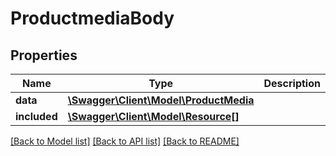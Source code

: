 # ProductmediaBody

## Properties
Name | Type | Description | Notes
------------ | ------------- | ------------- | -------------
**data** | [**\Swagger\Client\Model\ProductMedia**](ProductMedia.md) |  | [optional] 
**included** | [**\Swagger\Client\Model\Resource[]**](Resource.md) |  | [optional] 

[[Back to Model list]](../../README.md#documentation-for-models) [[Back to API list]](../../README.md#documentation-for-api-endpoints) [[Back to README]](../../README.md)

